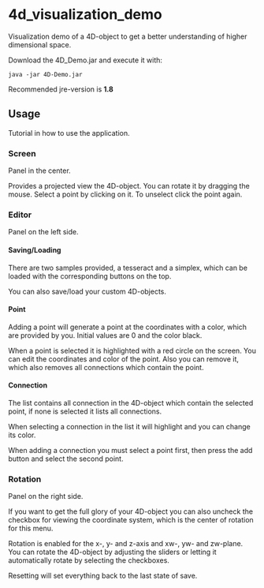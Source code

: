 # 4d_visualization_demo
Visualization demo of a 4D-object to get a better understanding of higher dimensional space.

Download the 4D_Demo.jar and execute it with:
```
java -jar 4D-Demo.jar
```
Recommended jre-version is **1.8**

## Usage
Tutorial in how to use the application.

### Screen
Panel in the center.

Provides a projected view the 4D-object.
You can rotate it by dragging the mouse.
Select a point by clicking on it. To unselect click the point again.

### Editor
Panel on the left side.

#### Saving/Loading
There are two samples provided, a tesseract and a simplex, which can be loaded with the corresponding buttons on the top.

You can also save/load your custom 4D-objects.

#### Point
Adding a point will generate a point at the coordinates with a color, which are provided by you. Initial values are 0 and the color black.

When a point is selected it is highlighted with a red circle on the screen. You can edit the coordinates and color of the point.
Also you can remove it, which also removes all connections which contain the point.

#### Connection
The list contains all connection in the 4D-object which contain the selected point, if none is selected it lists all connections.

When selecting a connection in the list it will highlight and you can change its color.

When adding a connection you must select a point first, then press the add button and select the second point.

### Rotation
Panel on the right side.

If you want to get the full glory of your 4D-object you can also uncheck the checkbox for viewing the coordinate system, which is the center of rotation for this menu.

Rotation is enabled for the x-, y- and z-axis and xw-, yw- and zw-plane.
You can rotate the 4D-object by adjusting the sliders or letting it automatically rotate by selecting the checkboxes.

Resetting will set everything back to the last state
of save.
